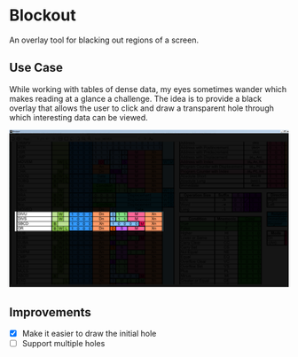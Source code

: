 # Blockout

An overlay tool for blacking out regions of a screen.

## Use Case

While working with tables of dense data, my eyes sometimes wander which makes reading
at a glance a challenge. The idea is to provide a black overlay that allows the user
to click and draw a transparent hole through which interesting data can be viewed.

![demo](screenshots/overlay.png)

## Improvements

- [X] Make it easier to draw the initial hole
- [ ] Support multiple holes